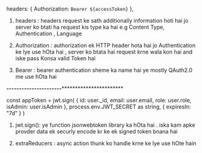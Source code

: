  headers: { Authorization: `Bearer ${accessToken}` },

 1) headers :
 headers request ke sath additionally information hoti hai jo server ko btati ha request kis type ka hai e.g Content Type, Authentication , Language 

 2) Authorization : 
    authorization ek HTTP header hota hai jo Authentication ke lye use hOta hai , server ko btata hai request krne wala kon hai and iske pass Konsa valid Token hai 

3) Bearer : 
    bearer authentication sheme ka name hai ye mostly  QAuth2.0 me use hOta hai   

***************----------------------**************************************


const appToken = jwt.sign(
    { id: user._id, email: user.email, role: user.role, isAdmin: user.isAdmin },
    process.env.JWT_SECRET as string,
    { expiresIn: "7d" }
  )

1) jwt.sign(): ye function jsonwebtoken library ka hOta hai . iska kam apke provder data ek securly encode kr ke ek signed token bnana hai


2) extraReducers : async action thunk ko handle krne ke lye use hOte hain 


